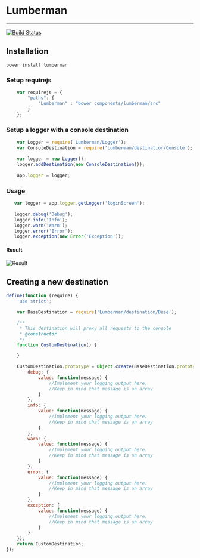 # Lumberman
--------------

[![Build Status](https://travis-ci.org/opus-online/lumberman.svg?branch=master)](https://travis-ci.org/opus-online/lumberman)

## Installation
```
bower install lumberman
```

### Setup requirejs
```javascript
    var requirejs = {
        "paths": {
            "Lumberman" : "bower_components/lumberman/src"
        }
    };

```

### Setup a logger with a console destination
```javascript
    var Logger = require('Lumberman/Logger');
    var ConsoleDestination = require('Lumberman/destination/Console');
    
    var logger = new Logger();
    logger.addDestination(new ConsoleDestination());
    
    app.logger = logger; 
```

### Usage 
```javascript
   var logger = app.logger.getLogger('loginScreen');
   
   logger.debug('Debug');
   logger.info('Info');
   logger.warn('Warn');
   logger.error('Error');
   logger.exception(new Error('Exception'));
```
#### Result
![Result](http://puu.sh/8UedZ.png)

## Creating a new destination 

```javascript
define(function (require) {
    'use strict';

    var BaseDestination = require('Lumberman/destination/Base');

    /**
     * This destination will proxy all requests to the console
     * @constructor
     */
    function CustomDestination() {

    }

    CustomDestination.prototype = Object.create(BaseDestination.prototype, {
        debug: {
            value: function(message) {
                //Implement your logging output here.
                //Keep in mind that message is an array
            }
        },
        info: {
            value: function(message) {
                //Implement your logging output here.
                //Keep in mind that message is an array
            }
        },
        warn: {
            value: function(message) {
                //Implement your logging output here.
                //Keep in mind that message is an array
            }
        },
        error: {
            value: function(message) {
                //Implement your logging output here.
                //Keep in mind that message is an array
            }
        },
        exception: {
            value: function(message) {
                //Implement your logging output here.
                //Keep in mind that message is an array
            }
        }
    });
    return CustomDestination;
});
```